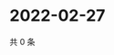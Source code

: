 # 2022-02-27

共 0 条

<!-- BEGIN WEIBO -->
<!-- 最后更新时间 Sun Feb 27 2022 21:12:12 GMT+0800 (China Standard Time) -->

<!-- END WEIBO -->
